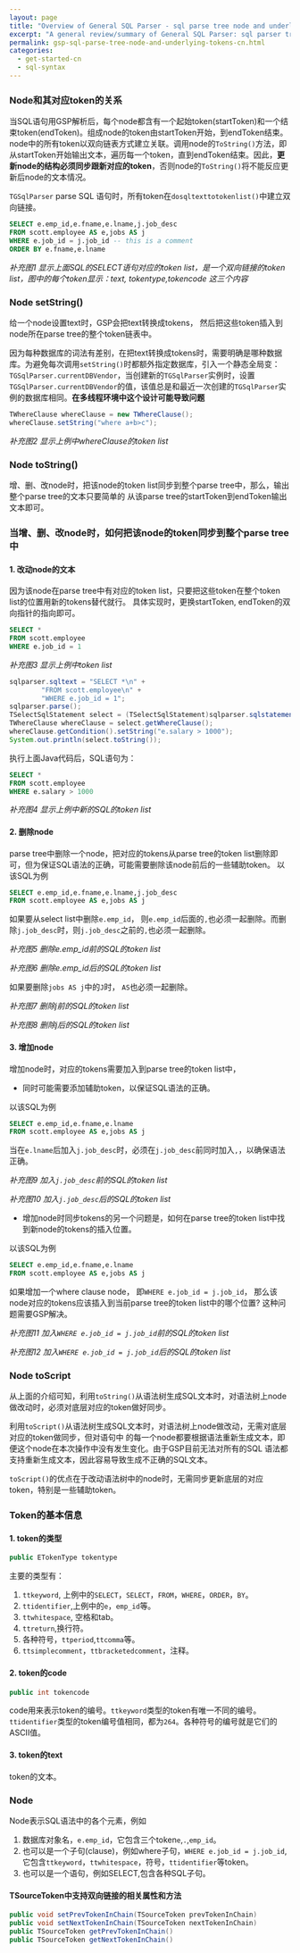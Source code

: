 ```yaml
---
layout: page
title: "Overview of General SQL Parser - sql parse tree node and underlying tokens"
excerpt: "A general review/summary of General SQL Parser: sql parser tree node and underlying tokens"
permalink: gsp-sql-parse-tree-node-and-underlying-tokens-cn.html
categories:
  - get-started-cn
  - sql-syntax
---
```

### Node和其对应token的关系
当SQL语句用GSP解析后，每个node都含有一个起始token(startToken)和一个结束token(endToken)。组成node的token由startToken开始，到endToken结束。node中的所有token以双向链表方式建立关联。调用node的`ToString()`方法，即从startToken开始输出文本，遍历每一个token，直到endToken结束。因此，**更新node的结构必须同步跟新对应的token**，否则node的`ToString()`将不能反应更新后node的文本情况。

`TGSqlParser` parse SQL 语句时，所有token在`dosqltexttotokenlist()`中建立双向链接。

```sql
SELECT e.emp_id,e.fname,e.lname,j.job_desc
FROM scott.employee AS e,jobs AS j
WHERE e.job_id = j.job_id -- this is a comment
ORDER BY e.fname,e.lname 
```

*补充图1 显示上面SQL的SELECT语句对应的token list，是一个双向链接的token list，图中的每个token显示：text, tokentype,tokencode 这三个内容*

### Node setString()
给一个node设置text时，GSP会把text转换成tokens， 然后把这些token插入到node所在parse tree的整个token链表中。

因为每种数据库的词法有差别，在把text转换成tokens时，需要明确是哪种数据库。为避免每次调用`setString()`时都额外指定数据库，引入一个静态全局变：`TGSqlParser.currentDBVendor`，当创建新的`TGSqlParser`实例时，设置`TGSqlParser.currentDBVendor`的值，该值总是和最近一次创建的`TGSqlParser`实例的数据库相同。**在多线程环境中这个设计可能导致问题**

```java
TWhereClause whereClause = new TWhereClause();
whereClause.setString("where a+b>c");
```

*补充图2 显示上例中whereClause的token list*


### Node toString()
增、删、改node时，把该node的token list同步到整个parse tree中，那么，输出整个parse tree的文本只要简单的
从该parse tree的startToken到endToken输出文本即可。

### 当增、删、改node时，如何把该node的token同步到整个parse tree中

#### 1. 改动node的文本
因为该node在parse tree中有对应的token list，只要把这些token在整个token list的位置用新的tokens替代就行。
具体实现时，更换startToken, endToken的双向指针的指向即可。

```sql
SELECT *
FROM scott.employee
WHERE e.job_id = 1
```
*补充图3 显示上例中token list*

```java
sqlparser.sqltext = "SELECT *\n" +
        "FROM scott.employee\n" +
        "WHERE e.job_id = 1";
sqlparser.parse();
TSelectSqlStatement select = (TSelectSqlStatement)sqlparser.sqlstatements.get(0);
TWhereClause whereClause = select.getWhereClause();
whereClause.getCondition().setString("e.salary > 1000");
System.out.println(select.toString());
```

执行上面Java代码后，SQL语句为：
```sql
SELECT *
FROM scott.employee
WHERE e.salary > 1000
```
*补充图4 显示上例中新的SQL的token list*


#### 2. 删除node
parse tree中删除一个node，把对应的tokens从parse tree的token list删除即可，但为保证SQL语法的正确，可能需要删除该node前后的一些辅助token。
以该SQL为例
```sql
SELECT e.emp_id,e.fname,e.lname,j.job_desc
FROM scott.employee AS e,jobs AS j
```
如果要从select list中删除`e.emp_id`， 则`e.emp_id`后面的`,`也必须一起删除。而删除`j.job_desc`时，则`j.job_desc`之前的`,`也必须一起删除。

*补充图5 删除e.emp_id前的SQL的token list*

*补充图6 删除e.emp_id后的SQL的token list*

如果要删除`jobs AS j`中的`J`时， `AS`也必须一起删除。

*补充图7 删除j前的SQL的token list*

*补充图8 删除j后的SQL的token list*


#### 3. 增加node
增加node时，对应的tokens需要加入到parse tree的token list中，
- 同时可能需要添加辅助token，以保证SQL语法的正确。

以该SQL为例
```sql
SELECT e.emp_id,e.fname,e.lname
FROM scott.employee AS e,jobs AS j
```
当在`e.lname`后加入`j.job_desc`时，必须在`j.job_desc`前同时加入`,`，以确保语法正确。

*补充图9 加入`j.job_desc`前的SQL的token list*

*补充图10 加入`j.job_desc`后的SQL的token list*


- 增加node时同步tokens的另一个问题是，如何在parse tree的token list中找到新node的tokens的插入位置。

以该SQL为例
```sql
SELECT e.emp_id,e.fname,e.lname
FROM scott.employee AS e,jobs AS j
```
如果增加一个where clause node， 即`WHERE e.job_id = j.job_id`， 那么该node对应的tokens应该插入到当前parse tree的token list中的哪个位置? 这种问题需要GSP解决。

*补充图11 加入`WHERE e.job_id = j.job_id`前的SQL的token list*

*补充图12 加入`WHERE e.job_id = j.job_id`后的SQL的token list*


### Node toScript

从上面的介绍可知，利用`toString()`从语法树生成SQL文本时，对语法树上node做改动时，必须对底层对应的token做好同步。


利用`toScript()`从语法树生成SQL文本时，对语法树上node做改动，无需对底层对应的token做同步，但对语句中
的每一个node都要根据语法重新生成文本，即便这个node在本次操作中没有发生变化。由于GSP目前无法对所有的SQL
语法都支持重新生成文本，因此容易导致生成不正确的SQL文本。

`toScript()`的优点在于改动语法树中的node时，无需同步更新底层的对应token，特别是一些辅助token。


### Token的基本信息

#### 1. token的类型
```java
public ETokenType tokentype
```
主要的类型有：
1. `ttkeyword`, 上例中的`SELECT`，`SELECT`，`FROM`，`WHERE`，`ORDER`，`BY`。
2. `ttidentifier`,上例中的`e`，`emp_id`等。
3. `ttwhitespace`, 空格和tab。
4. `ttreturn`,换行符。
5. 各种符号，`ttperiod`,`ttcomma`等。
6. `ttsimplecomment`，`ttbracketedcomment`，注释。

#### 2. token的code
```java
public int tokencode
```
code用来表示token的编号。`ttkeyword`类型的token有唯一不同的编号。`ttidentifier`类型的token编号值相同，都为`264`。各种符号的编号就是它们的ASCII值。

#### 3. token的text
token的文本。


### Node
Node表示SQL语法中的各个元素，例如 
1. 数据库对象名，`e.emp_id`，它包含三个token`e`,`.`,`emp_id`。
2. 也可以是一个子句(clause)，例如where子句，`WHERE e.job_id = j.job_id`,它包含`ttkeyword`，`ttwhitespace`，符号，`ttidentifier`等token。
3. 也可以是一个语句，例如SELECT,包含各种SQL子句。



#### TSourceToken中支持双向链接的相关属性和方法
```java
public void setPrevTokenInChain(TSourceToken prevTokenInChain)
public void setNextTokenInChain(TSourceToken nextTokenInChain)
public TSourceToken getPrevTokenInChain()
public TSourceToken getNextTokenInChain()
```
